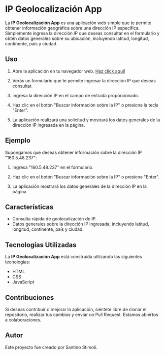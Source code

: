 # IP Geolocalización App

La **IP Geolocalización App** es una aplicación web simple que te permite obtener información geográfica sobre una dirección IP específica. Simplemente ingresa la dirección IP que deseas consultar en el formulario y obtén datos generales sobre su ubicación, incluyendo latitud, longitud, continente, país y ciudad.

## Uso

1. Abre la aplicación en tu navegador web. [Haz click aquí!](https://santinostimoli.github.io/ip-information/)

2. Verás un formulario que te permite ingresar la dirección IP que deseas consultar.

3. Ingresa la dirección IP en el campo de entrada proporcionado.

4. Haz clic en el botón "Buscar información sobre la IP" o presiona la tecla "Enter".

5. La aplicación realizará una solicitud y mostrará los datos generales de la dirección IP ingresada en la página.

## Ejemplo

Supongamos que deseas obtener información sobre la dirección IP "160.5.48.237":

1. Ingresa "160.5.48.237" en el formulario.

2. Haz clic en el botón "Buscar información sobre la IP" o presiona "Enter".

3. La aplicación mostrará los datos generales de la dirección IP en la página.

## Características

- Consulta rápida de geolocalización de IP.
- Datos generales sobre la dirección IP ingresada, incluyendo latitud, longitud, continente, país y ciudad.

## Tecnologías Utilizadas

La **IP Geolocalización App** está construida utilizando las siguientes tecnologías:

- HTML
- CSS
- JavaScript

## Contribuciones

Si deseas contribuir o mejorar la aplicación, siéntete libre de clonar el repositorio, realizar tus cambios y enviar un Pull Request. Estamos abiertos a colaboraciones.

## Autor

Este proyecto fue creado por Santino Stimoli.
